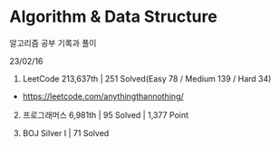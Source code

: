 # Algorithm & Data Structure

알고리즘 공부 기록과 풀이

23/02/16

1. LeetCode 213,637th | 251 Solved(Easy 78 / Medium 139 / Hard 34)
- https://leetcode.com/anythingthannothing/

2. 프로그래머스 6,981th | 95 Solved | 1,377 Point

3. BOJ Silver I | 71 Solved